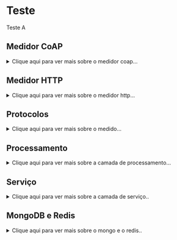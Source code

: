 # Teste
Teste A

## Medidor CoAP
<details>
  <summary>Clique aqui para ver mais sobre o medidor coap...</summary>
  
  ### O que é? 
  Simulador do medidor inteligente de energia, le o arquivo data.csv e faz a transmissão dos dados a cada segundo utilizando o protocolo CoAP.

  ### Qual o nível da camada?
  1

</details>

## Medidor HTTP
<details>
  <summary>Clique aqui para ver mais sobre o medidor http...</summary>
  
  ### O que é? 
  Simulador do medidor inteligente de energia, le o arquivo data.csv e faz a transmissão dos dados a cada segundo utilizando o protocolo HTTP.

  ### Qual o nível da camada?
  1

</details>

## Protocolos
<details>
  <summary>Clique aqui para ver mais sobre o medido...</summary>
  
  ### O que é? 
  A camada que vai receber diversos protocolos de entrada e fazer a transmissão de diversos protocolos de saída.

  ### Qual o nível da camada?
  2

</details>

## Processamento
<details>
  <summary>Clique aqui para ver mais sobre a camada de processamento...</summary>
  
  ### O que é? 
  A camada que vai receber os dados, armazenar eles de forma que os serviços e outras névoas podem consultar.

  ### Qual o nível da camada?
  3

</details>


## Serviço
<details>
  <summary>Clique aqui para ver mais sobre a camada de serviço..</summary>
  
  ### O que é? 
  A camada onde vai ser executado o serviço.

  ### Qual o nível da camada?
  4

</details>


## MongoDB e Redis
<details>
  <summary>Clique aqui para ver mais sobre o mongo e o redis..</summary>
  
  ### O que é? 
  Container docker que tem o mongo e o redis que vai armazenar os dados caso um dos serviços falhem.

  ### Qual o nível da camada?
  0

</details>
